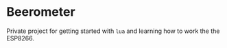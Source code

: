 # Beerometer

Private project for getting started with `lua` and learning how to work the the ESP8266.
